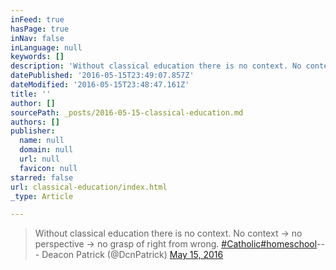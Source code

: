 ```yaml
---
inFeed: true
hasPage: true
inNav: false
inLanguage: null
keywords: []
description: 'Without classical education there is no context. No context -> no perspective -> no grasp of right from wrong. #Catholic#homeschool— Deacon Patrick (@DcnPatrick) May 15, 2016'
datePublished: '2016-05-15T23:49:07.857Z'
dateModified: '2016-05-15T23:48:47.161Z'
title: ''
author: []
sourcePath: _posts/2016-05-15-classical-education.md
authors: []
publisher:
  name: null
  domain: null
  url: null
  favicon: null
starred: false
url: classical-education/index.html
_type: Article

---
```

> Without classical education there is no context. No context -\> no perspective -\> no grasp of right from wrong. [\#Catholic][0][\#homeschool][1]--- Deacon Patrick (@DcnPatrick) [May 15, 2016][2]



[0]: https://twitter.com/hashtag/Catholic?src=hash
[1]: https://twitter.com/hashtag/homeschool?src=hash
[2]: https://twitter.com/DcnPatrick/status/731994225424748544
